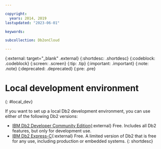 ```yaml
---

copyright:
  years: 2014, 2019
lastupdated: "2023-06-01"

keywords: 

subcollection: Db2onCloud

---
```


<!-- Attribute definitions --> 
{:external: target="_blank" .external}
{:shortdesc: .shortdesc}
{:codeblock: .codeblock}
{:screen: .screen}
{:tip: .tip}
{:important: .important}
{:note: .note}
{:deprecated: .deprecated}
{:pre: .pre}

# Local development environment
{: #local_dev}

If you want to set up a local Db2 development environment, you can use either of the following Db2 versions:

* [IBM Db2 Developer Community Edition](https://www.ibm.com/account/reg/us-en/signup?formid=urx-33669){:external} Free. Includes all Db2 features, but only for development use.
* [IBM Db2 Express-C](https://www.ibm.com/docs/en/db2/9.7?topic=edition-db2-express-c){:external} Free. A limited version of Db2 that is free for any use, including production or embedded systems.
{: shortdesc}
